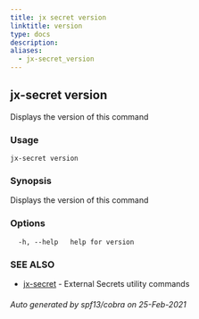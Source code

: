 ```yaml
---
title: jx secret version
linktitle: version
type: docs
description: 
aliases:
  - jx-secret_version
---
```


## jx-secret version

Displays the version of this command

### Usage

```
jx-secret version
```

### Synopsis

Displays the version of this command

### Options

```
  -h, --help   help for version
```

### SEE ALSO

* [jx-secret](..)	 - External Secrets utility commands

###### Auto generated by spf13/cobra on 25-Feb-2021
